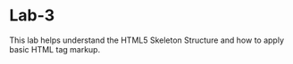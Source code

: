 # Lab-3
This lab helps understand the HTML5 Skeleton Structure and how to apply basic HTML tag markup. 
